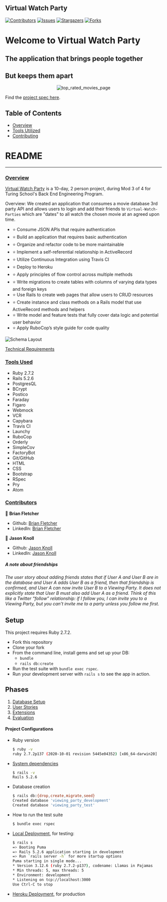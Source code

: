 ## Virtual Watch Party

[![Contributors][contributors-shield]][contributors-url]
[![Issues][issues-shield]][issues-url]
[![Stargazers][stars-shield]][stars-url]
[![Forks][forks-shield]][forks-url]
# Welcome to Virtual Watch Party
## The application that brings people together
## But keeps them apart
<p align="center">
  <img src="https://user-images.githubusercontent.com/74567704/131438329-1ea0d25f-41b3-4226-98b1-56efb570a5ec.png" alt="top_rated_movies_page"/>
</p>

Find the [project spec here](https://backend.turing.edu/module3/projects/viewing_party/index).
## Table of Contents

- [Overview](#overview)
- [Tools Utilized](#tools-used)
- [Contributing](#contributors)

# README
------

### <ins>Overview</ins>

[Virtual Watch Party](https://github.com/bfl3tch/viewing_party) is a 10-day, 2 person project, during Mod 3 of 4 for Turing School's Back End Engineering Program.

Overview: We created an application that consumes a movie database 3rd party API and allows users to login and add their friends to `Virtual-Watch-Parties` which are "dates" to all watch the chosen movie at an agreed upon time.


- ⭐ Consume JSON APIs that require authentication
- ⭐ Build an application that requires basic authentication
- ⭐ Organize and refactor code to be more maintainable
- ⭐ Implement a self-referential relationship in ActiveRecord
- ⭐ Utilize Continuous Integration using Travis CI
- ⭐ Deploy to Heroku
- ⭐ Apply principles of flow control across multiple methods
- ⭐ Write migrations to create tables with columns of varying data types and foreign keys
- ⭐ Use Rails to create web pages that allow users to CRUD resources
- ⭐ Create instance and class methods on a Rails model that use ActiveRecord methods and helpers
- ⭐ Write model and feature tests that fully cover data logic and potential user behavior
- ⭐ Apply RuboCop’s style guide for code quality

![Schema Layout](https://user-images.githubusercontent.com/74567704/131439838-b4676308-58f6-4471-9b61-760dd16308b7.png)


[Technical Requirements](https://backend.turing.edu/module3/projects/viewing_party/requirements)

### <ins>Tools Used</ins>
- Ruby 2.7.2
- Rails 5.2.6
- PostgresQL
- BCrypt
- Postico
- Faraday
- Figaro
- Webmock
- VCR
- Capybara
- Travis CI
- Launchy
- RuboCop
- Orderly
- SimpleCov
- FactoryBot
- Git/GitHub
- HTML
- CSS
- Bootstrap
- RSpec
- Pry
- Atom

### <ins>Contributors</ins>

👤  **Brian Fletcher**
- Github: [Brian Fletcher](https://github.com/bfl3tch)
- LinkedIn: [Brian Fletcher](https://www.linkedin.com/in/bfl3tch)

👤  **Jason Knoll**
- Github: [Jason Knoll](https://github.com/JasonPKnoll)
- LinkedIn: [Jason Knoll](https://www.linkedin.com/in/jason-p-knoll/)


<!-- MARKDOWN LINKS & IMAGES -->

[contributors-shield]: https://img.shields.io/github/contributors/bfl3tch/viewing_party.svg?style=flat-square
[contributors-url]: https://github.com/bfl3tch/viewing_party/graphs/contributors
[forks-shield]: https://img.shields.io/github/forks/bfl3tch/viewing_party.svg?style=flat-square
[forks-url]: https://github.com/bfl3tch/viewing_party/network/members
[stars-shield]: https://img.shields.io/github/stars/bfl3tch/viewing_party.svg?style=flat-square
[stars-url]: https://github.com/bfl3tch/viewing_party/stargazers
[issues-shield]: https://img.shields.io/github/issues/bfl3tch/viewing_party.svg?style=flat-square
[issues-url]: https://github.com/bfl3tch/viewing_party/issues
<!--


# README

This README would normally document whatever steps are necessary to get the
application up and running.

Things you may want to cover:

* Ruby version

* System dependencies

* Configuration

* Database creation

* Database initialization

* How to run the test suite

* Services (job queues, cache servers, search engines, etc.)

* Deployment instructions

* ... -->


##### A note about friendships
###### The user story about adding friends states that if User A and User B are in the database and User A adds User B as a friend, then that friendship is confirmed, and User A can now invite User B to a Viewing Party. It does not explicitly state that User B must also add User A as a friend. Think of this like a Twitter “follow” relationship: if I follow you, I can invite you to a Viewing Party, but you can’t invite me to a party unless you follow me first.

## Setup

This project requires Ruby 2.7.2.

* Fork this repository
* Clone your fork
* From the command line, install gems and set up your DB:
    * `bundle`
    * `rails db:create`
* Run the test suite with `bundle exec rspec`.
* Run your development server with `rails s` to see the app in action.

## Phases

1. [Database Setup](./doc/db_setup.md)
1. [User Stories](./doc/user_stories.md)
1. [Extensions](./doc/extensions.md)
1. [Evaluation](./doc/evaluation.md)



#### Project Configurations

* Ruby version
    ```bash
    $ ruby -v
    ruby 2.7.2p137 (2020-10-01 revision 5445e04352) [x86_64-darwin20]
    ```

* [System dependencies](https://github.com/bfl3tch/viewing_party/blob/main/Gemfile)
    ```bash
    $ rails -v
    Rails 5.2.6
    ```

* Database creation
    ```bash
    $ rails db:{drop,create,migrate,seed}
    Created database 'viewing_party_development'
    Created database 'viewing_party_test'
    ```

* How to run the test suite
    ```bash
    $ bundle exec rspec
    ```

* [Local Deployment](http://localhost:3000), for testing:
    ```bash
    $ rails s
    => Booting Puma
    => Rails 5.2.6 application starting in development
    => Run `rails server -h` for more startup options
    Puma starting in single mode...
    * Version 3.12.6 (ruby 2.7.2-p137), codename: Llamas in Pajamas
    * Min threads: 5, max threads: 5
    * Environment: development
    * Listening on tcp://localhost:3000
    Use Ctrl-C to stop

    ```

* [Heroku Deployment](https://virtual-watch-party.herokuapp.com/), for production
